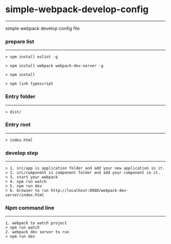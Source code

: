 # simple-webpack-develop-config
-------------------------------
simple webpack develop config file

### prepare list
----------------
`
    > npm install eslint -g
`

`
    > npm install webpack webpack-dev-server -g
`

`
    > npm install
`

`
    > npm link typescript
`

### Entry folder
----------------
    > dist/
### Entry root
--------------
    > index.html
### develop step
----------------
    > 1. src/app is application folder and add your new application in it.
    > 2. src/component is component folder and add your component in it.
    > 3. start your webpack
    > 4. npm run watch
    > 5. npm run dev
    > 6. browser to run http://localhost:8080/webpack-dev-server/index.html

### Npm command line
--------------------
    1. webpack to watch project
    > npm run watch
    2. webpack dev server to run
    > npm run dev
